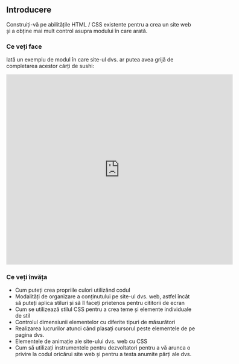 ## Introducere

Construiți-vă pe abilitățile HTML / CSS existente pentru a crea un site web și a obține mai mult control asupra modului în care arată.

### Ce veți face

Iată un exemplu de modul în care site-ul dvs. ar putea avea grijă de completarea acestor cărți de sushi:

<div class="trinket">
  <iframe src="https://trinket.io/embed/html/0e7f7e6713?outputOnly=true&start=result" width="600" height="505" frameborder="0" marginwidth="0" marginheight="0" allowfullscreen>
  </iframe>
</div>

### Ce veți învăța

- Cum puteți crea propriile culori utilizând codul
- Modalități de organizare a conținutului pe site-ul dvs. web, astfel încât să puteți aplica stiluri și să îl faceți prietenos pentru cititorii de ecran
- Cum se utilizează stilul CSS pentru a crea teme și elemente individuale de stil
- Controlul dimensiunii elementelor cu diferite tipuri de măsurători
- Realizarea lucrurilor atunci când plasați cursorul peste elementele de pe pagina dvs.
- Elementele de animație ale site-ului dvs. web cu CSS
- Cum să utilizați instrumentele pentru dezvoltatori pentru a vă arunca o privire la codul oricărui site web și pentru a testa anumite părți ale dvs.